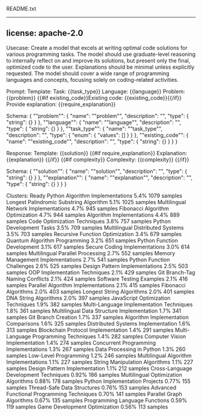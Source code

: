 README.txt

---
license: apache-2.0
---

Usecase:
Create a model that excels at writing optimal code solutions for various programming tasks. The model should use graduate-level reasoning to internally reflect on and improve its solutions, but present only the final, optimized code to the user. Explanations should be minimal unless explicitly requested. The model should cover a wide range of programming languages and concepts, focusing solely on coding-related activities.

Prompt:
Template:
Task: {{task_type}}
Language: {{language}}
Problem: {{problem}}
{{#if existing_code}}Existing code:
{{existing_code}}{{/if}}
Provide explanation: {{require_explanation}}

Schema:
{
  "\"problem\"": {
    "name": "\"problem\"",
    "description": "",
    "type": {
      "string": {}
    }
  },
  "\"language\"": {
    "name": "\"language\"",
    "description": "",
    "type": {
      "string": {}
    }
  },
  "\"task_type\"": {
    "name": "\"task_type\"",
    "description": "",
    "type": {
      "enum": {
        "values": []
      }
    }
  },
  "\"existing_code\"": {
    "name": "\"existing_code\"",
    "description": "",
    "type": {
      "string": {}
    }
  }
}

Response:
Template:
{{solution}}
{{#if require_explanation}}
Explanation:
{{explanation}}
{{/if}}
{{#if complexity}}
Complexity: {{complexity}}
{{/if}}

Schema:
{
  "\"solution\"": {
    "name": "\"solution\"",
    "description": "",
    "type": {
      "string": {}
    }
  },
  "\"explanation\"": {
    "name": "\"explanation\"",
    "description": "",
    "type": {
      "string": {}
    }
  }
}

Clusters:
Ready
Python Algorithm Implementations
5.4%
1079 samples
Longest Palindromic Substring Algorithm
5.1%
1025 samples
Multilingual Network Implementations
4.7%
945 samples
Fibonacci Algorithm Optimization
4.7%
944 samples
Algorithm Implementations
4.4%
889 samples
Code Optimization Techniques
3.8%
757 samples
Python Development Tasks
3.5%
709 samples
Multilingual Distributed Systems
3.5%
703 samples
Recursive Function Optimization
3.4%
679 samples
Quantum Algorithm Programming
3.2%
651 samples
Python Function Development
3.1%
617 samples
Secure Coding Implementations
3.0%
614 samples
Multilingual Parallel Processing
2.7%
552 samples
Memory Management Implementations
2.7%
541 samples
Python Function Challenges
2.6%
525 samples
Design Pattern Implementations
2.5%
503 samples
OOP Implementation Techniques
2.1%
429 samples
Git Branch-Tag Naming Conflicts
2.1%
424 samples
Software Testing Examples
2.1%
416 samples
Parallel Algorithm Implementations
2.1%
415 samples
Fibonacci Algorithms
2.0%
403 samples
Longest String Algorithms
2.0%
401 samples
DNA String Algorithms
2.0%
397 samples
JavaScript Optimization Techniques
1.9%
382 samples
Multi-Language Implementation Techniques
1.8%
361 samples
Multilingual Data Structure Implementation
1.7%
341 samples
Git Branch Creation
1.7%
337 samples
Algorithm Implementation Comparisons
1.6%
325 samples
Distributed Systems Implementation
1.6%
313 samples
Blockchain Protocol Implementation
1.4%
291 samples
Multi-Language Programming Techniques
1.4%
282 samples
Computer Vision Implementation
1.4%
274 samples
Concurrent Programming Implementations
1.3%
267 samples
Data Processing in Python
1.3%
260 samples
Low-Level Programming
1.2%
246 samples
Multilingual Algorithm Implementations
1.1%
227 samples
String Manipulation Algorithms
1.1%
227 samples
Design Pattern Implementation
1.1%
212 samples
Cross-Language Development Techniques
0.92%
186 samples
Multilingual Optimization Algorithms
0.88%
178 samples
Python Implementation Projects
0.77%
155 samples
Thread-Safe Data Structures
0.76%
153 samples
Advanced Functional Programming Techniques
0.70%
141 samples
Parallel Graph Algorithms
0.67%
135 samples
Programming Language Functions
0.59%
119 samples
Game Development Optimization
0.56%
113 samples
